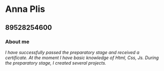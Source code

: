 # Anna Plis
## **89528254600**
### About me
*I have successfully passed the preparatory stage and received a certificate.*
*At the moment I have basic knowledge of Html, Css, Js. During the preparatory stage, I created several projects.*
